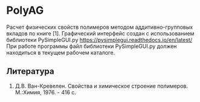 # PolyAG
Расчет физических свойств полимеров методом аддитивно-групповых вкладов по книге [1].
Графический интерфейс создан с использованием библиотеки PySimpleGUI.py https://pysimplegui.readthedocs.io/en/latest/
При работе программы файл библиотеки PySimpleGUI.py должен находиться в текущем рабочем каталоге.

## Литература
1. Д.В. Ван-Кревелен. Свойства и химическое строение полимеров. М.:Химия, 1976. - 416 с. 
